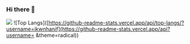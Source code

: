 ### Hi there 👋

<!--
**Ikwnhanif/ikwnhanif** is a ✨ _special_ ✨ repository because its `README.md` (this file) appears on your GitHub profile.

Here are some ideas to get you started:

- 🔭 I’m currently working on ...
- 🌱 I’m currently learning ...
- 👯 I’m looking to collaborate on ...
- 🤔 I’m looking for help with ...
- 💬 Ask me about ...
- 📫 How to reach me: ...
- 😄 Pronouns: ...
- ⚡ Fun fact: ...
-->
<img src="https://github-readme-stats.vercel.app/api/top-langs/?username=ikwnhanif"/> ![Top Langs]([https://github-readme-stats.vercel.app/api/top-langs/?username=ikwnhanif](https://github-readme-stats.vercel.app/api?username= &theme=radical))
